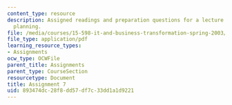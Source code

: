 ```yaml
---
content_type: resource
description: Assigned readings and preparation questions for a lecture on scenario
  planning.
file: /media/courses/15-598-it-and-business-transformation-spring-2003/893474dc28f8dd57df7c33dd1a1d9221_assignment6.pdf
file_type: application/pdf
learning_resource_types:
- Assignments
ocw_type: OCWFile
parent_title: Assignments
parent_type: CourseSection
resourcetype: Document
title: Assignment 7
uid: 893474dc-28f8-dd57-df7c-33dd1a1d9221
---
```

